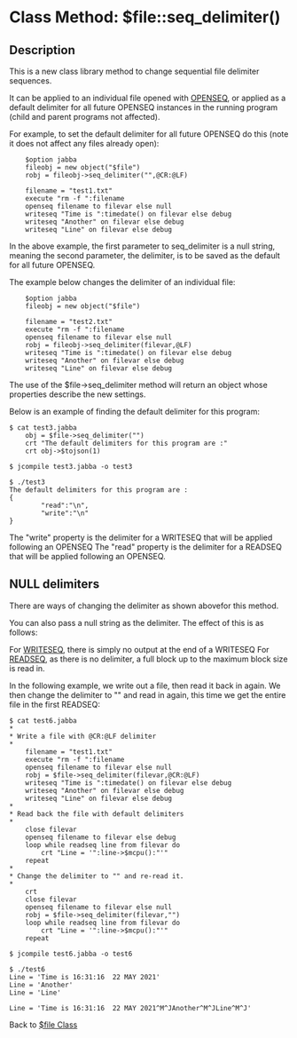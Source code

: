# Class Method: \$file::seq_delimiter()

<PageHeader />

## Description

This is a new class library method to change sequential file delimiter sequences. 

It can be applied to an individual file opened with [OPENSEQ](./../../jbc/openseq/README.md), or applied as a default delimiter for all future OPENSEQ instances in the running program (child and parent programs not affected).  

For example, to set the default delimiter for all future OPENSEQ do this (note it does not affect any files already open):

```
    $option jabba
    fileobj = new object("$file")
    robj = fileobj->seq_delimiter("",@CR:@LF)

    filename = "test1.txt"
    execute "rm -f ":filename
    openseq filename to filevar else null
    writeseq "Time is ":timedate() on filevar else debug
    writeseq "Another" on filevar else debug
    writeseq "Line" on filevar else debug
```

In the above example, the first parameter to seq_delimiter is a null string, meaning the second parameter, the delimiter, is to be saved as the default for all future OPENSEQ.

The example below changes the delimiter of an individual file:

```
    $option jabba
    fileobj = new object("$file")

    filename = "test2.txt"
    execute "rm -f ":filename
    openseq filename to filevar else null
    robj = fileobj->seq_delimiter(filevar,@LF)
    writeseq "Time is ":timedate() on filevar else debug
    writeseq "Another" on filevar else debug
    writeseq "Line" on filevar else debug
```

The use of the $file->seq_delimiter method will return an object whose properties describe the new settings.  

Below is an example of finding the default delimiter for this program:

```
$ cat test3.jabba
    obj = $file->seq_delimiter("")
    crt "The default delimiters for this program are :"
    crt obj->$tojson(1)

$ jcompile test3.jabba -o test3

$ ./test3
The default delimiters for this program are :
{
        "read":"\n",
        "write":"\n"
}
```

The "write" property is the delimiter for a WRITESEQ that will be applied following an OPENSEQ
The "read" property is the delimiter for a READSEQ that will be applied following an OPENSEQ.

## NULL delimiters

There are ways of changing the delimiter as shown abovefor this method. 

You can also pass a null string as the delimiter. The effect of this is as follows:

For [WRITESEQ](.//.//jbc/../../../jbc/writeseq/README.md), there is simply no output at the end of a WRITESEQ
For [READSEQ](./../../jbc/writeseq/README.md), as there is no delimiter, a full block up to the maximum block size is read in.

In the following example, we write out a file, then read it back in again. We then change the delimiter to "" and read in again, this time we get the entire file in the first READSEQ:

```
$ cat test6.jabba
*
* Write a file with @CR:@LF delimiter
*
    filename = "test1.txt"
    execute "rm -f ":filename
    openseq filename to filevar else null
    robj = $file->seq_delimiter(filevar,@CR:@LF)
    writeseq "Time is ":timedate() on filevar else debug
    writeseq "Another" on filevar else debug
    writeseq "Line" on filevar else debug
*
* Read back the file with default delimiters
*
    close filevar
    openseq filename to filevar else debug
    loop while readseq line from filevar do
        crt "Line = '":line->$mcpu():"'"
    repeat
*
* Change the delimiter to "" and re-read it.
*
    crt
    close filevar
    openseq filename to filevar else null
    robj = $file->seq_delimiter(filevar,"")
    loop while readseq line from filevar do
        crt "Line = '":line->$mcpu():"'"
    repeat

$ jcompile test6.jabba -o test6

$ ./test6
Line = 'Time is 16:31:16  22 MAY 2021'
Line = 'Another'
Line = 'Line'

Line = 'Time is 16:31:16  22 MAY 2021^M^JAnother^M^JLine^M^J'
```

Back to [\$file Class](./../README.md)

<PageFooter />
